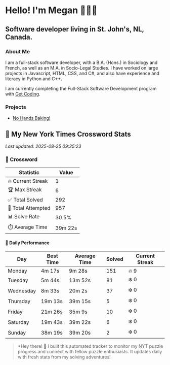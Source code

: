 # Hello! I'm Megan 👩🏻‍💻

## Software developer living in St. John's, NL, Canada.

### About Me

<p>I am a full-stack software developer, with a B.A. (Hons.) in Sociology and French, as well as an M.A. in Socio-Legal Studies. I have worked on large projects in Javascript, HTML, CSS, and C#, and also have experience and literacy in Python and C++.</p>

I am currently completing the Full-Stack Software Development program with [Get Coding](https://www.getcoding.ca/).

### Projects

* [No Hands Baking!](https://mpartificer.github.io/NoHandsBaking/)

<!-- NYT_STATS_START -->
## 🧩 My New York Times Crossword Stats

*Last updated: 2025-08-25 09:25:23*

### 🎯 Crossword

| Statistic | Value |
|-----------|-------|
| 🔥 Current Streak | 1 |
| 🏆 Max Streak | 6 |
| ✅ Total Solved | 292 |
| 🎲 Total Attempted | 957 |
| 📊 Solve Rate | 30.5% |
| ⏱️ Average Time | 39m 22s |

#### 📅 Daily Performance

| Day | Best Time | Average Time | Solved | Current Streak |
|-----|-----------|--------------|--------|----------------|
| Monday | 4m 17s | 9m 28s | 151 | 🔥 9 |
| Tuesday | 5m 44s | 13m 52s | 81 | ❄️ 0 |
| Wednesday | 8m 33s | 20m 2s | 37 | ❄️ 0 |
| Thursday | 19m 13s | 39m 15s | 5 | ❄️ 0 |
| Friday | 21m 26s | 35m 9s | 10 | ❄️ 0 |
| Saturday | 19m 43s | 39m 22s | 6 | ❄️ 0 |
| Sunday | 38m 19s | 39m 20s | 2 | ❄️ 0 |


<!-- NYT_STATS_END -->

> *Hey there! 👋 I built this automated tracker to monitor my NYT puzzle progress and connect with fellow puzzle enthusiasts. It updates daily with fresh stats from my solving adventures!
